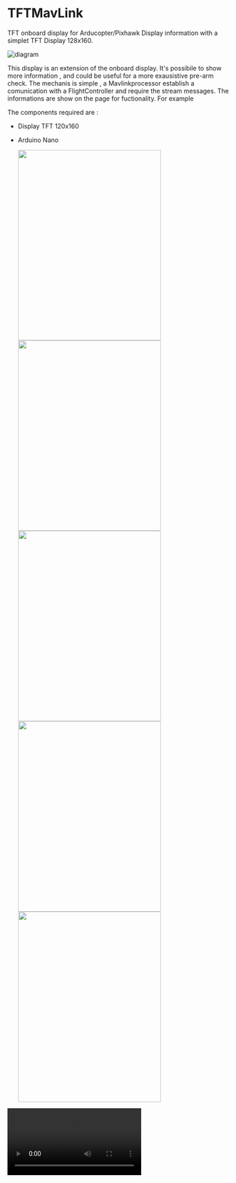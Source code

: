# TFTMavLink
TFT  onboard display for Arducopter/Pixhawk 
Display information with a simplet TFT Display 128x160.  

![diagram](https://github.com/dpsoftware/TFTMavLink/blob/master/doc/images/Diagram.png)

This display is an extension of the onboard display. It's possibile  to show  more information , and could be useful for a more exausistive pre-arm check.
The mechanis is simple , a Mavlinkprocessor establish a comunication with a FlightController and require the stream messages.
The informations are show on the page for fuctionality. For example 



The components required are :
* Display TFT 120x160 
* Arduino Nano 


  <img src="https://github.com/dpsoftware/TFTMavLink/blob/master/doc/images/IMG_2.jpg" width="320" height="427">
  <img src="https://github.com/dpsoftware/TFTMavLink/blob/master/doc/images/IMG_3.jpg" width="320" height="427">
  <img src="https://github.com/dpsoftware/TFTMavLink/blob/master/doc/images/IMG_4.jpg" width="320" height="427">
  <img src="https://github.com/dpsoftware/TFTMavLink/blob/master/doc/images/IMG_5.jpg" width="320" height="427">
  <img src="https://github.com/dpsoftware/TFTMavLink/blob/master/doc/images/IMG_6.jpg" width="320" height="427">


![Watch the video](https://github.com/dpsoftware/TFTMavLink/blob/master/doc/images/VID_20190109_001611.mp4?raw=true)
